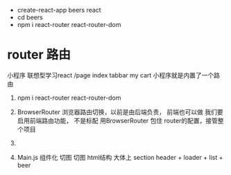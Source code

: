 - create-react-app  beers react
- cd beers
- npm i react-router react-router-dom

# router  路由
小程序  联想型学习react
/page index tabbar   my  cart  小程序就是内置了一个路由
1. npm i react-router react-router-dom
2. BrowserRouter 浏览器路由切换，以前是由后端负责，
前端也可以做 我们要启用前端路由功能， 不是标配
用BrowserRouter 包住 router的配置，接管整个项目
3. <Route path="" component=""/>

4. Main.js 组件化 切图  切图
  html结构  大体上 section 
  header + loader + list + beer